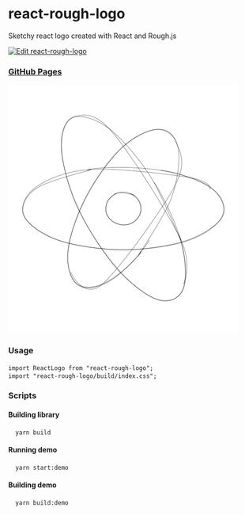# react-rough-logo

Sketchy react logo created with React and Rough.js

[![Edit react-rough-logo](https://codesandbox.io/static/img/play-codesandbox.svg)](https://codesandbox.io/s/8n4q4w574l)

### [GitHub Pages][ghpages]

![sketchy react logo][logo]

[ghpages]: https://hasparus.github.io/react-rough-logo/
[logo]: ./image.png

### Usage

```
import ReactLogo from "react-rough-logo";
import "react-rough-logo/build/index.css";
```

### Scripts

#### Building library

```
  yarn build
```

#### Running demo

```
  yarn start:demo
```

#### Building demo

```
  yarn build:demo
```
